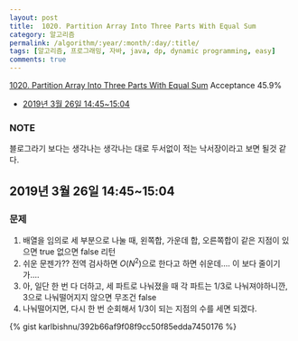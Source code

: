 ```yaml
---
layout: post
title:  1020. Partition Array Into Three Parts With Equal Sum
category: 알고리즘
permalink: /algorithm/:year/:month/:day/:title/
tags: [알고리즘, 프로그래밍, 자바, java, dp, dynamic programming, easy]
comments: true
---
```

[1020. Partition Array Into Three Parts With Equal Sum](https://leetcode.com/problems/partition-array-into-three-parts-with-equal-sum/)
Acceptance 45.9%

* [2019년 3월 26일 14:45~15:04](#2019년-3월-26일-14451504)

### NOTE
블로그라기 보다는 생각나는 생각나는 대로 두서없이 적는 낙서장이라고 보면 될것 같다.

## 2019년 3월 26일 14:45~15:04
### 문제

1. 배열을 임의로 세 부분으로 나눌 때, 왼쪽합, 가운데 합, 오른쪽합이 같은 지점이 있으면 true 없으면 false 리턴
2. 쉬운 문젠가?? 전역 검사하면 $O(N^2)$으로 한다고 하면 쉬운데.... 이 보다 줄이기가....
3. 아, 일단 한 번 다 더하고, 세 파트로 나눠졌을 때 각 파트는 1/3로 나눠져야하니깐, 3으로 나눠떨어지지 않으면 무조건 false
4. 나눠떨어지면, 다시 한 번 순회해서 1/3이 되는 지점의 수를 세면 되겠다.

{% gist karlbishnu/392b66af9f08f9cc50f85edda7450176 %}
